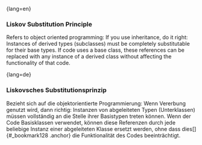 {lang=en}
### Liskov Substitution Principle

Refers to object oriented programming: If you use inheritance, do it right:
Instances of derived types (subclasses)
must be completely substitutable for their base types. If code uses a base class,
these references can be replaced with any instance of a derived class
without affecting the functionality of that code.

{lang=de}
### Liskovsches Substitutionsprinzip

Bezieht sich auf die objektorientierte Programmierung: Wenn Vererbung
genutzt wird, dann richtig: Instanzen von abgeleiteten Typen
(Unterklassen) müssen vollständig an die Stelle ihrer Basistypen
treten können. Wenn der Code Basisklassen verwendet, können diese
Referenzen durch jede beliebige Instanz einer abgeleiteten Klasse
ersetzt werden, ohne dass dies[]{#_bookmark128 .anchor} die
Funktionalität des Codes beeinträchtigt.

